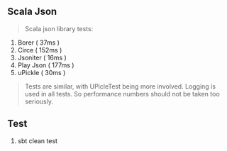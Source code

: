 Scala Json
----------
>Scala json library tests:

1. Borer ( 37ms )
2. Circe ( 152ms )
3. Jsoniter ( 16ms )
4. Play Json ( 177ms )
5. uPickle ( 30ms )

>Tests are similar, with UPicleTest being more involved. Logging is used in all tests.
>So performance numbers should not be taken too seriously.

Test
----
1. sbt clean test